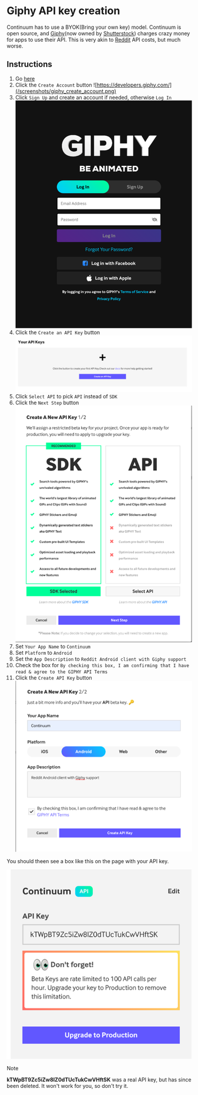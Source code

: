 # Giphy API key creation
Continuum has to use a BYOK(Bring your own key) model. Continuum is open source, and [Giphy](https://giphy.com/)(now owned by [Shutterstock](https://www.shutterstock.com/)) charges crazy money for apps to use their API. This is very akin to [Reddit](https://www.reddit.com/) API costs, but much worse.

## Instructions
1. Go [here](https://developers.giphy.com/)
2. Click the `Create Account` button
![https://developers.giphy.com/](/screenshots/giphy_create_account.png)
3. Click `Sign Up` and create an account if needed, otherwise `Log In`
![Sign Up or Log In](/screenshots/giphy_login_signup.png)
5. Click the `Create an API Key` button
![Create an API Key](/screenshots/giphy_create_an_api_key.png)
6. Click `Select API` to pick `API` instead of `SDK`
7. Click the `Next Step` button
![SDK or API](/screenshots/giphy_sdk_api.png)
7. Set `Your App Name` to `Continuum`
8. Set `Platform` to `Android`
9. Set the `App Description` to `Reddit Android client with Giphy support`
10. Check the box for `By checking this box, I am confirming that I have read & agree to the GIPHY API Terms`
11. Click the `Create API Key` button
![Create an API Key](/screenshots/giphy_create_a_new_api_key.png)

You should theen see a box like this on the page with your API key.

![API Key](/screenshots/giphy_api_key.png)

> [!NOTE]
>
> **kTWpBT9Zc5iZw8lZ0dTUcTukCwVHftSK** was a real API key, but has
> since been deleted. It won't work for you, so don't try it.
